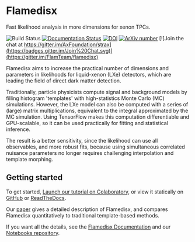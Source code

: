 Flamedisx
==========

Fast likelihood analysis in more dimensions for xenon TPCs.

![Build Status](https://github.com/FlamTeam/flamedisx/actions/workflows/test_flamedisx.yml/badge.svg)
[![Documentation Status](https://readthedocs.org/projects/flamedisx/badge/?version=latest)](https://flamedisx.readthedocs.io/en/latest/?badge=latest)
[![DOI](https://zenodo.org/badge/176141558.svg)](https://zenodo.org/badge/latestdoi/176141558)
[![ArXiv number](https://img.shields.io/badge/physics.ins--det-arXiv%3A2003.12483-%23B31B1B)](https://arxiv.org/abs/2003.12483)
[![Join the chat at https://gitter.im/AxFoundation/strax](https://badges.gitter.im/Join%20Chat.svg)](https://gitter.im/FlamTeam/flamedisx)


Flamedisx aims to increase the practical number of dimensions and parameters in likelihoods for liquid-xenon (LXe) detectors, which are leading the field of direct dark matter detection. 

Traditionally, particle physicists compute signal and background models by filling histogram 'templates' with high-statistics Monte Carlo (MC) simulations. However, the LXe model can also be computed with a series of (large) matrix multiplications, equivalent to the integral approximated by the MC simulation. Using TensorFlow makes this computation differentiable and GPU-scalable, so it can be used practically for fitting and statistical inference.

The result is a better sensitivity, since the likelihood can use all observables, and more robust fits, because using simultaneous correlated nuisance parameters no longer requires challenging interpolation and template morphing.



Getting started
---------------------------

To get started, [Launch our tutorial on Colaboratory](https://colab.research.google.com/github/FlamTeam/flamedisx-notebooks/blob/master/Tutorial.ipynb), or view it statically on [GitHub](https://github.com/FlamTeam/flamedisx-notebooks/blob/master/Tutorial.ipynb) or [ReadTheDocs](https://flamedisx.readthedocs.io/en/latest/tutorial.html).

Our [paper](https://arxiv.org/abs/2003.12483) gives a detailed description of Flamedisx, and compares Flamedisx quantitatively to traditional template-based methods.

If you want all the details, see the [Flamedisx Documentation](https://flamedisx.readthedocs.io) and our [Notebooks repository](https://github.com/FlamTeam/flamedisx-notebooks).
